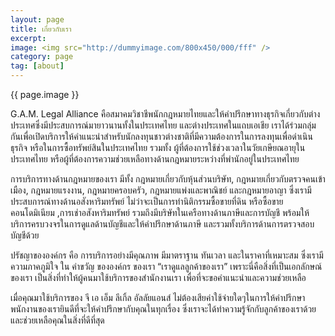 ```yaml
---
layout: page
title: เกี่ยวกับเรา
excerpt: 
image: <img src="http://dummyimage.com/800x450/000/fff" />
category: page
tag: [about]
---
```


<div class="post-img">
	<div class="">
		{{ page.image }}
	</div>
</div>

G.A.M. Legal Alliance คือสมาคมวิชาชีพนักกฎหมายไทยและให้คำปรึกษาทางธุรกิจเกี่ยวกับต่างประเทศซึ่งมีประสบการณ์มายาวนานทั้งในประเทศไทย และต่างประเทศในแถบเอเชีย เราได้ร่วมกลุ่มกันเพื่อเปิดบริการให้คำแนะนำสำหรับนักลงทุนชาวต่างชาติที่มีความต้องการในการลงทุนเพื่อดำเนินธุรกิจ หรือในการซื้อทรัพย์สินในประเทศไทย รวมทั้ง ผู้ที่ต้องการใช้ช่วงเวลาในวัยเกษียณอายุในประเทศไทย หรือผู้ที่ต้องการความช่วยเหลือทางด้านกฎหมายระหว่างที่พำนักอยู่ในประเทศไทย


การบริการทางด้านกฎหมายของเรา มีทั้ง กฎหมายเกี่ยวกับหุ้นส่วนบริษัท, กฎหมายเกี่ยวกับตรวจคนเข้าเมือง, กฎหมายแรงงาน, กฎหมายครอบครัว, กฎหมายแพ่งและพาณิชย์ และกฎหมายอาญา ซึ่งเรามีประสบการณ์ทางด้านอสังหาริมทรัพย์ ไม่ว่าจะเป็นการทำนิติกรรมซื้อขายที่ดิน หรือซื้อขายคอนโดมิเนียม ,การเช่าอสังหาริมทรัพย์ รวมถึงมีบริษัทในเครือทางด้านภาษีและการบัญชี พร้อมให้บริการครบวงจรในการดูแลด้านบัญชีและให้คำปรึกษาด้านภาษี และรวมทั้งบริการด้านการตรวจสอบบัญชีด้วย

 
ปรัชญาขององค์กร คือ การบริการอย่างมีคุณภาพ มีมาตราฐาน ทันเวลา และในราคาที่เหมาะสม ซึ่งเรามีความภาคภูมิใจ ใน คำขวัญ ขององค์กร ของเรา “เราดูแลลูกค้าของเรา” เพราะนี่คือสิ่งที่เป็นเอกลักษณ์ของเรา เป็นสิ่งที่ทำให้ผู้คนมาใช้บริการของสำนักงานเรา เพื่อที่จะขอคำแนะนำและความช่วยเหลือ


เมื่อคุณมาใช้บริการของ จี เอ เอ็ม ลีเกิ้ล อัลลัยแอนส์ ไม่ต้องเสียค่าใช้จ่ายใดๆในการให้คำปรึกษา พนักงานของเรายินดีที่จะให้คำปรึกษากับคุณในทุกเรื่อง ซึ่งเราจะได้ทำความรู้จักกับลูกค้าของเราด้วย และช่วยเหลือคุณในสิ่งที่ดีที่สุด
